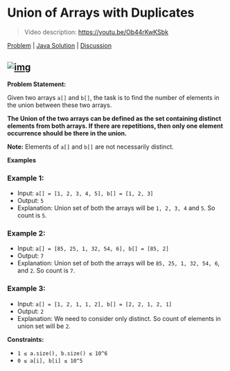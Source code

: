 # Union of Arrays with Duplicates

> Video description: https://youtu.be/Ob44rKwKSbk

[Problem](https://www.geeksforgeeks.org/problems/union-of-two-arrays3538/1) | [Java Solution](./Solution.java) | [Discussion](https://www.reddit.com/r/OBrutus/)

[![img](https://img.youtube.com/vi/Ob44rKwKSbk/0.jpg)](https://youtu.be/Ob44rKwKSbk)
---

**Problem Statement:**

Given two arrays `a[]` and `b[]`, the task is to find the number of elements in the union between these two arrays.

**The Union of the two arrays can be defined as the set containing distinct elements from both arrays. If there are repetitions, then only one element occurrence should be there in the union.**

**Note:** Elements of `a[]` and `b[]` are not necessarily distinct.

**Examples**

### Example 1:

* Input: `a[] = [1, 2, 3, 4, 5], b[] = [1, 2, 3]`
* Output: `5`
* Explanation: Union set of both the arrays will be `1, 2, 3, 4` and `5`. So count is `5`.

### Example 2:

* Input: `a[] = [85, 25, 1, 32, 54, 6], b[] = [85, 2]`
* Output: `7`
* Explanation: Union set of both the arrays will be `85, 25, 1, 32, 54, 6`, and `2`. So count is `7`.

### Example 3:

* Input: `a[] = [1, 2, 1, 1, 2], b[] = [2, 2, 1, 2, 1]`
* Output: `2`
* Explanation: We need to consider only distinct. So count of elements in union set will be `2`.

**Constraints:**

* `1 ≤ a.size(), b.size() ≤ 10^6`
* `0 ≤ a[i], b[i] ≤ 10^5`

